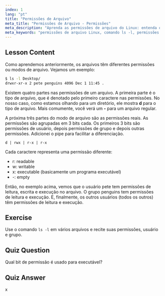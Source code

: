```yaml
---
index: 1
lang: "pt"
title: "Permissões de Arquivo"
meta_title: "Permissões de Arquivo - Permissões"
meta_description: "Aprenda as permissões de arquivo do Linux: entenda os bits rwx, usuário, grupo e outras permissões. Domine a saída de `ls -l` para iniciantes. Comece sua jornada no Linux!"
meta_keywords: "permissões de arquivo Linux, comando ls -l, permissões rwx, tutorial Linux, modos de arquivo, Linux para iniciantes, guia Linux"
---
```


## Lesson Content

Como aprendemos anteriormente, os arquivos têm diferentes permissões ou modos de arquivo. Vejamos um exemplo:

```bash
$ ls -l Desktop/
drwxr-xr-x 2 pete penguins 4096 Dec 1 11:45 .
```

Existem quatro partes nas permissões de um arquivo. A primeira parte é o tipo de arquivo, que é denotado pelo primeiro caractere nas permissões. No nosso caso, como estamos olhando para um diretório, ele mostra **d** para o tipo de arquivo. Mais comumente, você verá um **-** para um arquivo regular.

A próxima três partes do modo de arquivo são as permissões reais. As permissões são agrupadas em 3 bits cada. Os primeiros 3 bits são permissões de usuário, depois permissões de grupo e depois outras permissões. Adicionei o pipe para facilitar a diferenciação.

```plaintext
d | rwx | r-x | r-x
```

Cada caractere representa uma permissão diferente:

- r: readable
- w: writable
- x: executable (basicamente um programa executável)
- -: empty

Então, no exemplo acima, vemos que o usuário pete tem permissões de leitura, escrita e execução no arquivo. O grupo penguins tem permissões de leitura e execução. E, finalmente, os outros usuários (todos os outros) têm permissões de leitura e execução.

## Exercise

Use o comando `ls -l` em vários arquivos e recite suas permissões, usuário e grupo.

## Quiz Question

Qual bit de permissão é usado para executável?

## Quiz Answer

x
